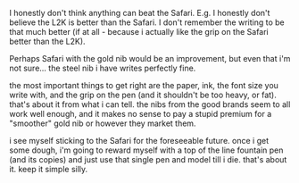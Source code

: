 I honestly don't think anything can beat the Safari.
E.g. I honestly don't believe the L2K is better than the Safari. I don't remember the writing to be that much better (if at all - because i actually like the grip on the Safari better than the L2K).

Perhaps Safari with the gold nib would be an improvement, but even that i'm not sure... the steel nib i have writes perfectly fine.

the most important things to get right are the paper, ink, the font size you write with, and the grip on the pen (and it shouldn't be too heavy, or fat). that's about it from what i can tell. the nibs from the good brands seem to all work well enough, and it makes no sense to pay a stupid premium for a "smoother" gold nib or however they market them.

i see myself sticking to the Safari for the foreseeable future. once i get some dough, i'm going to reward myself with a top of the line fountain pen (and its copies) and just use that single pen and model till i die. that's about it. keep it simple silly.